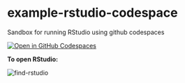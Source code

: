 # example-rstudio-codespace
Sandbox for running RStudio using github codespaces

[![Open in GitHub Codespaces](https://github.com/codespaces/badge.svg)](https://codespaces.new/krosenfeld-IDM/example-rstudio-codespace)

**To open RStudio:**

![find-rstudio](https://github.com/krosenfeld-IDM/example-rstudio-codespace/assets/56368533/146db921-0f2b-44c3-812d-8db46b03e128)
